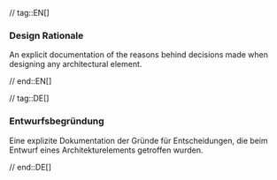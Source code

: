 // tag::EN[]
### Design Rationale
An explicit documentation of the reasons behind decisions made when designing any architectural element. 

// end::EN[]

// tag::DE[]
### Entwurfsbegründung
Eine explizite Dokumentation der Gründe für Entscheidungen, die beim Entwurf eines Architekturelements getroffen wurden.

// end::DE[]

